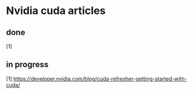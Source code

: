 # Nvidia cuda articles
## done
[1]

## in progress
[1] https://developer.nvidia.com/blog/cuda-refresher-getting-started-with-cuda/
